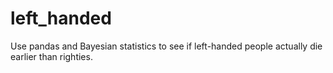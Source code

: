 # left_handed
Use pandas and Bayesian statistics to see if left-handed people actually die earlier than righties.
